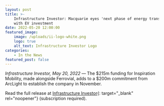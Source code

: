 ```yaml
---
layout: post
title: >-
    Infrastructure Investor: Macquarie eyes 'next phase of energy transition'
    with EV investment
date: 2022-05-20 12:00:00
featured_image:
    image: /uploads/ii-logo-white.png
    logo: true
    alt_text: Infrastructure Investor Logo
categories:
    - In the News
featured_post: false
---
```

*Infrastructure Investor, May 20, 2022* — The $215m funding for Inspiration Mobility, made alongside Ferrovial, adds to a $200m commitment from ArcLight to establish the company in November.

Read the full release at [Infrastructure Investor](https://www.infrastructureinvestor.com/macquarie-eyes-next-phase-of-energy-transition-with-ev-investment/?utm_source=newsletter-daily&amp;utm_medium=email&amp;utm_campaign=infra-daily-bronze&amp;utm_content=23-05-2022){: target="_blank" rel="noopener"} (subscription required).
